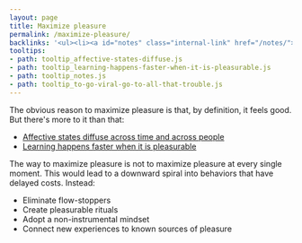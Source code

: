 ```yaml
---
layout: page
title: Maximize pleasure
permalink: /maximize-pleasure/
backlinks: '<ul><li><a id="notes" class="internal-link" href="/notes/">Notes</a></li><li><a id="to-go-viral-go-to-all-that-trouble" class="internal-link" href="/to-go-viral-go-to-all-that-trouble/">To go viral, go to all that trouble</a></li></ul>'
tooltips: 
- path: tooltip_affective-states-diffuse.js
- path: tooltip_learning-happens-faster-when-it-is-pleasurable.js
- path: tooltip_notes.js
- path: tooltip_to-go-viral-go-to-all-that-trouble.js
---
```


The obvious reason to maximize pleasure is that, by definition, it feels good. But there's more to it than that:

- <a id="affective-states-diffuse" class="internal-link" href="/affective-states-diffuse/">Affective states diffuse across time and across people</a>
- <a id="learning-happens-faster-when-it-is-pleasurable" class="internal-link" href="/learning-happens-faster-when-it-is-pleasurable/">Learning happens faster when it is pleasurable</a>

The way to maximize pleasure is not to maximize pleasure at every single moment. This would lead to a downward spiral into behaviors that have delayed costs. Instead:

- Eliminate flow-stoppers
- Create pleasurable rituals
- Adopt a non-instrumental mindset
- Connect new experiences to known sources of pleasure